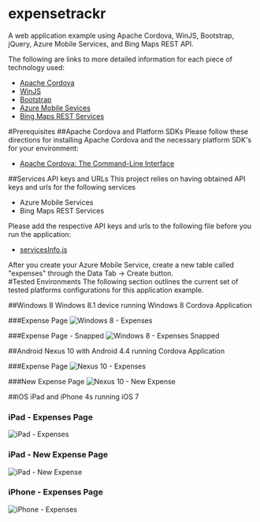 expensetrackr
=============

A web application example using Apache Cordova, WinJS, Bootstrap, jQuery, Azure Mobile Services, and Bing Maps REST API.

The following are links to more detailed information for each piece of technology used:
* [Apache Cordova](http://cordova.apache.org/docs/en/3.4.0/guide_overview_index.md.html#Overview)
* [WinJS](http://try.buildwinjs.com)
* [Bootstrap](http://getbootstrap.com)
* [Azure Mobile Sevices](http://azure.microsoft.com/en-us/develop/mobile/)
* [Bing Maps REST Services](http://msdn.microsoft.com/en-us/library/ff701713.aspx)

#Prerequisites
##Apache Cordova and Platform SDKs
Please follow these directions for installing Apache Cordova and the necessary platform SDK's for your environment:
* [Apache Cordova: The Command-Line Interface](http://cordova.apache.org/docs/en/3.4.0/guide_cli_index.md.html#The%20Command-Line%20Interface)

##Services API keys and URLs
This project relies on having obtained API keys and urls for the following services
* Azure Mobile Services
* Bing Maps REST Services

Please add the respective API keys and urls to the following file before you run the application:
* [servicesInfo.js](https://github.com/pgills/expensetrackr/blob/master/www/js/core/services/servicesInfo.js)

After you create your Azure Mobile Service, create a new table called "expenses" through the Data Tab -> Create button.  
#Tested Environments
The following section outlines the current set of tested platforms configurations for this application example.

##Windows 8
Windows 8.1 device running Windows 8 Cordova Application

###Expense Page
![Windows 8 - Expenses](https://github.com/pgills/expensetrackr/wiki/screenshots/Windows8Expenses.png)

###Expense Page - Snapped
![Windows 8 - Expenses Snapped](https://github.com/pgills/expensetrackr/wiki/screenshots/Windows8ExpensesSnapped.png)

##Android
Nexus 10 with Android 4.4 running Cordova Application

###Expense Page
![Nexus 10 - Expenses](https://github.com/pgills/expensetrackr/wiki/screenshots/Nexus10Expenses.png)

###New Expense Page
![Nexus 10 - New Expense](https://github.com/pgills/expensetrackr/wiki/screenshots/Nexus10NewExpense.png)

##iOS
iPad and iPhone 4s running iOS 7

### iPad - Expenses Page
![iPad - Expenses](https://github.com/pgills/expensetrackr/wiki/screenshots/iPadExpenses.PNG)

### iPad - New Expense Page
![iPad - New Expense](https://github.com/pgills/expensetrackr/wiki/screenshots/iPadNewExpense.png)

### iPhone - Expenses Page
![iPhone - Expenses](https://github.com/pgills/expensetrackr/wiki/screenshots/iPhone4sExpenses.png)


